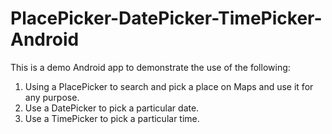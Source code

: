 # PlacePicker-DatePicker-TimePicker-Android
This is a demo Android app to demonstrate the use of the following:
1. Using a PlacePicker to search and pick a place on Maps and use it for any purpose.
2. Use a DatePicker to pick a particular date.
3. Use a TimePicker to pick a particular time.
